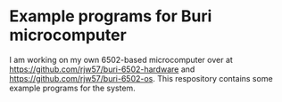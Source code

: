 # Example programs for Buri microcomputer

I am working on my own 6502-based microcomputer over at
https://github.com/rjw57/buri-6502-hardware and
https://github.com/rjw57/buri-6502-os. This respository contains some example
programs for the system.
